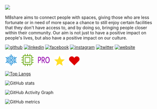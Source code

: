 ![](https://t3.ftcdn.net/jpg/02/37/57/40/360_F_237574042_UUqnYdNfjWZMdCoZuvsZmHcfDCmC36nN.jpg)

M8share aims to connect people with spaces, giving those who are less fortunate or in need of more space a chance to still enjoy certain facilities that they don't have access to, and by doing so, bringing people closer within their community. Our aim is not just to have a positive impact on people's lives, but also have a positive impact on our culture.



[<img src='https://cdn.jsdelivr.net/npm/simple-icons@3.0.1/icons/github.svg' alt='github' height='40'>](https://github.com/m8share)  [<img src='https://cdn.jsdelivr.net/npm/simple-icons@3.0.1/icons/linkedin.svg' alt='linkedin' height='40'>](https://www.linkedin.com/in/M8share/)  [<img src='https://cdn.jsdelivr.net/npm/simple-icons@3.0.1/icons/facebook.svg' alt='facebook' height='40'>](https://www.facebook.com/M8share)  [<img src='https://cdn.jsdelivr.net/npm/simple-icons@3.0.1/icons/instagram.svg' alt='instagram' height='40'>](https://www.instagram.com/m8share_/)  [<img src='https://cdn.jsdelivr.net/npm/simple-icons@3.0.1/icons/twitter.svg' alt='twitter' height='40'>](https://twitter.com/M8share)  [<img src='https://cdn.jsdelivr.net/npm/simple-icons@3.0.1/icons/icloud.svg' alt='website' height='40'>](http://m8share.com/)  

<a href='https://archiveprogram.github.com/'><img src='https://raw.githubusercontent.com/acervenky/animated-github-badges/master/assets/acbadge.gif' width='40' height='40'></a> <a href='https://docs.github.com/en/developers'><img src='https://raw.githubusercontent.com/acervenky/animated-github-badges/master/assets/devbadge.gif' width='40' height='40'></a> <a href='https://github.com/pricing'><img src='https://raw.githubusercontent.com/acervenky/animated-github-badges/master/assets/pro.gif' width='40' height='40'></a> <a href='https://stars.github.com/'><img src='https://raw.githubusercontent.com/acervenky/animated-github-badges/master/assets/starbadge.gif' width='35' height='35'></a> <a href='https://docs.github.com/en/github/supporting-the-open-source-community-with-github-sponsors'><img src='https://raw.githubusercontent.com/acervenky/animated-github-badges/master/assets/sponsorbadge.gif' width='35' height='35'></a> 

[![Top Langs](https://github-readme-stats.vercel.app/api/top-langs/?username=m8share)](https://github.com/anuraghazra/github-readme-stats)

![GitHub stats](https://github-readme-stats.vercel.app/api?username=m8share&show_icons=true&count_private=true)  

![GitHub Activity Graph](https://activity-graph.herokuapp.com/graph?username=m8share)  

![GitHub metrics](https://metrics.lecoq.io/m8share)  

